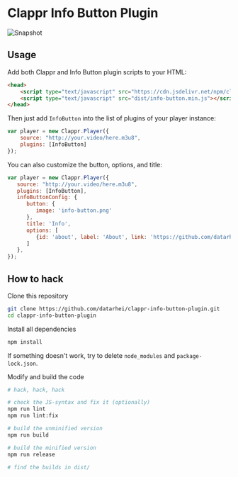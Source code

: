 # Clappr Info Button Plugin

![Snapshot](../master/snapshot.png)

## Usage

Add both Clappr and Info Button plugin scripts to your HTML:

```html
<head>
	<script type="text/javascript" src="https://cdn.jsdelivr.net/npm/clappr@latest/dist/clappr.min.js"></script>
	<script type="text/javascript" src="dist/info-button.min.js"></script>
</head>
```

Then just add `InfoButton` into the list of plugins of your player instance:

```javascript
var player = new Clappr.Player({
	source: "http://your.video/here.m3u8",
	plugins: [InfoButton]
});
```

You can also customize the button, options, and title:

```javascript
var player = new Clappr.Player({
   source: "http://your.video/here.m3u8",
   plugins: [InfoButton],
   infoButtonConfig: {
      button: {
         image: 'info-button.png'
      },
      title: 'Info',
      options: [
         {id: 'about', label: 'About', link: 'https://github.com/datarhei/clappr-info-button-plugin'},
      ]
   },
});
```

## How to hack

Clone this repository

```bash
git clone https://github.com/datarhei/clappr-info-button-plugin.git
cd clappr-info-button-plugin
```

Install all dependencies

```bash
npm install
```

If something doesn't work, try to delete `node_modules` and `package-lock.json`.

Modify and build the code

```bash
# hack, hack, hack

# check the JS-syntax and fix it (optionally)
npm run lint
npm run lint:fix

# build the unminified version
npm run build

# build the minified version
npm run release

# find the builds in dist/
```


